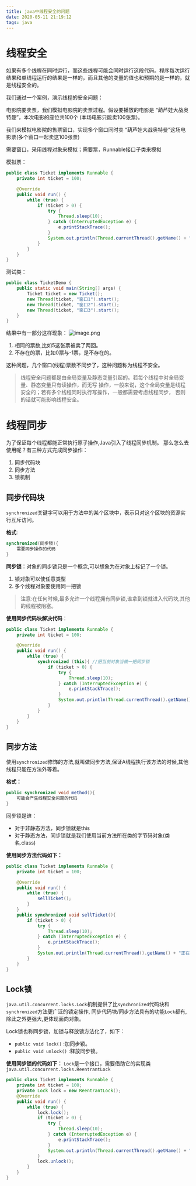 ```yaml
---
title: java中线程安全的问题
date: 2020-05-11 21:19:12
tags: java
---
```


# 线程安全
如果有多个线程在同时运行，而这些线程可能会同时运行这段代码。程序每次运行结果和单线程运行的结果是一样的，而且其他的变量的值也和预期的是一样的，就是线程安全的。 

我们通过一个案例，演示线程的安全问题： 

电影院要卖票，我们模拟电影院的卖票过程。假设要播放的电影是 “葫芦娃大战奥特曼”，本次电影的座位共100个 (本场电影只能卖100张票)。 

我们来模拟电影院的售票窗口，实现多个窗口同时卖 “葫芦娃大战奥特曼”这场电影票(多个窗口一起卖这100张票) 

需要窗口，采用线程对象来模拟；需要票，Runnable接口子类来模拟 

模拟票： 
```java
public class Ticket implements Runnable {
    private int ticket = 100;

    @Override
    public void run() {
        while (true) {
            if (ticket > 0) {
                try {
                    Thread.sleep(10);
                } catch (InterruptedException e) {
                    e.printStackTrace();
                }
                System.out.println(Thread.currentThread().getName() + "正在卖：" + ticket--);
            }
        }
    }
}
```
测试类：
```java
public class TicketDemo {
    public static void main(String[] args) {
        Ticket ticket = new Ticket();
        new Thread(ticket, "窗口1").start();
        new Thread(ticket, "窗口2").start();
        new Thread(ticket, "窗口3").start();
    }
}
```
结果中有一部分这样现象：
![image.png](https://halo-1257208482.image.myqcloud.com/image_1589201913915.png!webp)
1. 相同的票数,比如5这张票被卖了两回。 
2. 不存在的票，比如0票与-1票，是不存在的。


这种问题，几个窗口(线程)票数不同步了，这种问题称为线程不安全。

> 线程安全问题都是由全局变量及静态变量引起的。若每个线程中对全局变量、静态变量只有读操作，而无写 操作，一般来说，这个全局变量是线程安全的；若有多个线程同时执行写操作，一般都需要考虑线程同步， 否则的话就可能影响线程安全。

# 线程同步
为了保证每个线程都能正常执行原子操作,Java引入了线程同步机制。 那么怎么去使用呢？有三种方式完成同步操作：
1. 同步代码块
2. 同步方法
3. 锁机制
## 同步代码块
`synchronized`关键字可以用于方法中的某个区块中，表示只对这个区块的资源实行互斥访问。 

**格式**:
```java
synchronized(同步锁){
	需要同步操作的代码
}
```
**同步锁**：对象的同步锁只是一个概念,可以想象为在对象上标记了一个锁。
1. 锁对象可以使任意类型
2. 多个线程对象要使用同一把锁

> 注意:在任何时候,最多允许一个线程拥有同步锁,谁拿到锁就进入代码块,其他的线程被阻塞。

**使用同步代码块解决代码**：
```java
public class Ticket implements Runnable {
    private int ticket = 100;

    @Override
    public void run() {
        while (true) {
            synchronized (this){ //把当前对象当做一把同步锁
                if (ticket > 0) {
                    try {
                        Thread.sleep(10);
                    } catch (InterruptedException e) {
                        e.printStackTrace();
                    }
                    System.out.println(Thread.currentThread().getName() + "正在卖：" + ticket--);
                }
            }
        }
    }
}
```
## 同步方法
使用`synchronized`修饰的方法,就叫做同步方法,保证A线程执行该方法的时候,其他线程只能在方法外等着。

**格式：**
```java
public synchronized void method(){
	可能会产生线程安全问题的代码
}
```
同步锁是谁：
- 对于非静态方法，同步锁就是this
- 对于静态方法，同步锁就是我们使用当前方法所在类的字节码对象(类名.class)

**使用同步方法代码如下：**
```java
public class Ticket implements Runnable {
    private int ticket = 100;

    @Override
    public void run() {
        while (true) {
            sellTicket();
        }
    }
    public synchronized void sellTicket(){
        if (ticket > 0) {
            try {
                Thread.sleep(10);
            } catch (InterruptedException e) {
                e.printStackTrace();
            }
            System.out.println(Thread.currentThread().getName() + "正在卖：" + ticket--);
        }
    }
}
```
## Lock锁
`java.util.concurrent.locks.Lock`机制提供了比`synchronized`代码块和`synchronized`方法更广泛的锁定操作, 同步代码块/同步方法具有的功能`Lock`都有,除此之外更强大,更体现面向对象。

Lock锁也称同步锁，加锁与释放锁方法化了，如下：
- `public void lock()` :加同步锁。
- `public void unlock()` :释放同步锁。


**使用同步锁的代码如下：**
`Lock`是一个接口，需要借助它的实现类`java.util.concurrent.locks.ReentrantLock`
```java
public class Ticket implements Runnable {
    private int ticket = 100;
    private Lock lock = new ReentrantLock();
    @Override
    public void run() {
        while (true) {
            lock.lock();
            if (ticket > 0) {
                try {
                    Thread.sleep(10);
                } catch (InterruptedException e) {
                    e.printStackTrace();
                }
                System.out.println(Thread.currentThread().getName() + "正在卖：" + ticket--);
            }
            lock.unlock();
        }
    }
}
```



